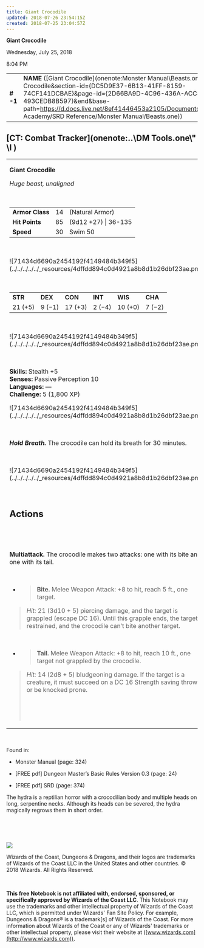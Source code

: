 ```yaml
---
title: Giant Crocodile
updated: 2018-07-26 23:54:15Z
created: 2018-07-25 23:04:57Z
---
```


**Giant Crocodile**

Wednesday, July 25, 2018

8:04 PM

|           |                                                                                                                                                                                                                                                                                                              |        |        |        |     |       |         |
|-----------|--------------------------------------------------------------------------------------------------------------------------------------------------------------------------------------------------------------------------------------------------------------------------------------------------------------|--------|--------|--------|-----|-------|---------|
| **\# -1** | **NAME** ([Giant Crocodile](onenote:Monster Manual\\Beasts.one#Giant Crocodile&section-id={DC5D9E37-6B13-41FF-8159-74CF141DCBAE}&page-id={2D66BA9D-4C96-436A-ACC5-493CEDB8B597}&end&base-path=https://d.docs.live.net/8ef41446453a2105/Documents/Adventure Academy/SRD Reference/Monster Manual/Beasts.one)) | **14** | **85** | **85** | \-  | Notes | 1800 XP |

## [CT: Combat Tracker](onenote:..\\DM Tools.one\\" \l )

<table><tbody><tr class="odd"><td><p><strong>Giant Crocodile</strong></p><p><em>Huge beast, unaligned</em></p><p> </p><table><tbody><tr class="odd"><td><strong>Armor Class</strong></td><td>14</td><td>(Natural Armor)</td></tr><tr class="even"><td><strong>Hit Points</strong></td><td>85</td><td>(9d12 +27) | 36-135</td></tr><tr class="odd"><td><strong>Speed</strong></td><td>30</td><td>Swim 50</td></tr></tbody></table><p> </p><p>![71434d6690a2454192f4149484b349f5](../../../../../_resources/4dffdd894c0d4921a8b8d1b26dbf23ae.png)</p><p> </p><table><tbody><tr class="odd"><td><strong>STR</strong></td><td><strong>DEX</strong></td><td><strong>CON</strong></td><td><strong>INT</strong></td><td><strong>WIS</strong></td><td><strong>CHA</strong></td></tr><tr class="even"><td>21 (+5)</td><td>9 (−1)</td><td>17 (+3)</td><td>2 (−4)</td><td>10 (+0)</td><td>7 (−2)</td></tr></tbody></table><p> </p><p>![71434d6690a2454192f4149484b349f5](../../../../../_resources/4dffdd894c0d4921a8b8d1b26dbf23ae.png)</p><p> </p><p><strong>Skills:</strong> Stealth +5<br />
<strong>Senses:</strong> Passive Perception 10<br />
<strong>Languages:</strong> —<br />
<strong>Challenge:</strong> 5 (1,800 XP)</p><p>![71434d6690a2454192f4149484b349f5](../../../../../_resources/4dffdd894c0d4921a8b8d1b26dbf23ae.png)</p><p> </p><p><em><strong>Hold Breath.</strong></em> The crocodile can hold its breath for 30 minutes.</p><p> </p><p>![71434d6690a2454192f4149484b349f5](../../../../../_resources/4dffdd894c0d4921a8b8d1b26dbf23ae.png)</p><p> </p><h2 id="actions"><strong>Actions</strong></h2><h2 id="section"> </h2><p><strong>Multiattack.</strong> The crocodile makes two attacks: one with its bite and one with its tail.</p><p> </p><ul><li><blockquote><p><strong>Bite.</strong> Melee Weapon Attack: +8 to hit, reach 5 ft., one target.</p></blockquote></li></ul><blockquote><p><em>Hit:</em> 21 (3d10 + 5) piercing damage, and the target is grappled (escape DC 16). Until this grapple ends, the target is restrained, and the crocodile can’t bite another target.</p></blockquote><p> </p><ul><li><blockquote><p><strong>Tail.</strong> Melee Weapon Attack: +8 to hit, reach 10 ft., one target not grappled by the crocodile.</p></blockquote></li></ul><blockquote><p><em>Hit:</em> 14 (2d8 + 5) bludgeoning damage. If the target is a creature, it must succeed on a DC 16 Strength saving throw or be knocked prone.</p><p> </p><p> </p></blockquote></td></tr></tbody></table>

 

Found in:

-   Monster Manual (page: 324)

-   \[FREE pdf\] Dungeon Master’s Basic Rules Version 0.3 (page: 24)

-   \[FREE pdf\] SRD (page: 374)

The hydra is a reptilian horror with a crocodilian body and multiple heads on long, serpentine necks. Although its heads can be severed, the hydra magically regrows them in short order.

 

 

![](tmp\media\image2.png)

Wizards of the Coast, Dungeons & Dragons, and their logos are trademarks of Wizards of the Coast LLC in the United States and other countries. © 2018 Wizards. All Rights Reserved.

 

**This free Notebook is not affiliated with, endorsed, sponsored, or specifically approved by Wizards of the Coast LLC**. This Notebook may use the trademarks and other intellectual property of Wizards of the Coast LLC, which is permitted under Wizards' Fan Site Policy. For example, Dungeons & Dragons® is a trademark\[s\] of Wizards of the Coast. For more information about Wizards of the Coast or any of Wizards' trademarks or other intellectual property, please visit their website at ([www.wizards.com](http://www.wizards.com)).
